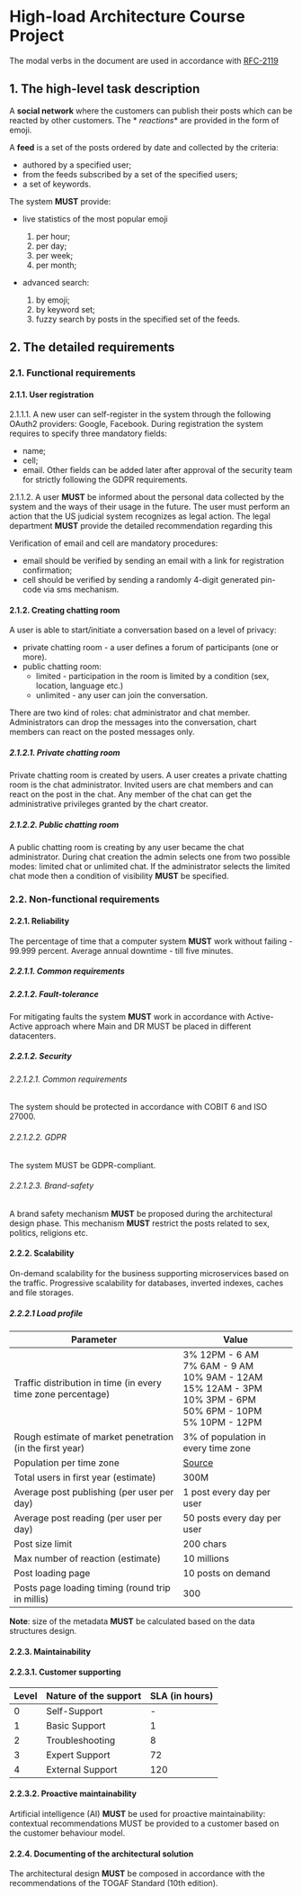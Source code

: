 # High-load Architecture Course Project

The modal verbs in the document are used in accordance with
[RFC-2119](https://datatracker.ietf.org/doc/html/rfc2119)

## 1. The high-level task description

A **social network** where the customers can publish their posts which can be reacted by other customers. The *
*reactions** are provided in the form of emoji.

A **feed** is a set of the posts ordered by date and collected by the criteria:

- authored by a specified user;
- from the feeds subscribed by a set of the specified users;
- a set of keywords.

The system **MUST** provide:

- live statistics of the most popular emoji
    1. per hour;
    2. per day;
    3. per week;
    4. per month;

- advanced search:
    1. by emoji;
    2. by keyword set;
    3. fuzzy search by posts in the specified set of the feeds.

## 2. The detailed requirements

### 2.1. Functional requirements

#### 2.1.1. User registration

2.1.1.1. A new user can self-register in the system through the following OAuth2 providers: Google, Facebook.
During registration the system requires to specify three mandatory fields:

- name;
- cell;
- email.
  Other fields can be added later after approval of the security team for strictly following the GDPR requirements.

2.1.1.2. A user **MUST** be informed about the personal data collected by the system and the ways of their usage in the
future.
The user must perform an action that the US judicial system recognizes as legal action. The legal department **MUST**
provide the detailed recommendation regarding this

Verification of email and cell are mandatory procedures:

- email should be verified by sending an email with a link for registration confirmation;
- cell should be verified by sending a randomly 4-digit generated pin-code via sms mechanism.

#### 2.1.2. Creating chatting room

A user is able to start/initiate a conversation based on a level of privacy:

- private chatting room - a user defines a forum of participants (one or more).
- public chatting room:
    - limited - participation in the room is limited by a condition (sex, location, language etc.)
    - unlimited - any user can join the conversation.

There are two kind of roles: chat administrator and chat member.
Administrators can drop the messages into the conversation, chart members can react on the posted messages only.

##### 2.1.2.1. Private chatting room

Private chatting room is created by users. A user creates a private chatting room is the chat administrator.
Invited users are chat members and can react on the post in the chat.
Any member of the chat can get the administrative privileges granted by the chart creator.

##### 2.1.2.2. Public chatting room

A public chatting room is creating by any user became the chat administrator.
During chat creation the admin selects one from two possible modes: limited chat or unlimited chat.
If the administrator selects the limited chat mode then a condition of visibility **MUST** be specified.

### 2.2. Non-functional requirements

#### 2.2.1. Reliability

The percentage of time that a computer system **MUST** work without failing - 99.999 percent.
Average annual downtime - till five minutes.

##### 2.2.1.1. Common requirements

##### 2.2.1.2. Fault-tolerance

For mitigating faults the system **MUST** work in accordance with Active-Active approach where Main and DR MUST be
placed in
different datacenters.

##### 2.2.1.2. Security

###### 2.2.1.2.1. Common requirements

The system should be protected in accordance with COBIT 6 and ISO 27000.

###### 2.2.1.2.2. GDPR

The system MUST be GDPR-compliant.

###### 2.2.1.2.3. Brand-safety

A brand safety mechanism **MUST** be proposed during the architectural design phase.
This mechanism **MUST** restrict the posts related to sex, politics, religions etc.

#### 2.2.2. Scalability

On-demand scalability for the business supporting microservices based on the traffic.
Progressive scalability for databases, inverted indexes, caches and file storages.

##### 2.2.2.1 Load profile

| Parameter                                                    | Value                                                                                                                           |
|--------------------------------------------------------------|---------------------------------------------------------------------------------------------------------------------------------|
| Traffic distribution in time (in every time zone percentage) | 3% 12PM - 6 AM  <br>7% 6AM - 9 AM <br>10% 9AM - 12AM <br>15% 12AM - 3PM <br>10% 3PM - 6PM <br>50% 6PM - 10PM <br>5% 10PM - 12PM |
| Rough estimate of market penetration (in the first year)     | 3% of population in every time zone                                                                                             | 
| Population per time zone                                     | [Source](https://distributionofthings.com/world-population-by-time-zone/)                                                       |
| Total users in first year (estimate)                         | 300M                                                                                                                            | 
| Average post publishing (per user per day)                   | 1 post every day per user                                                                                                       |
| Average post reading (per user per day)                      | 50 posts every day per user                                                                                                     |
| Post size limit                                              | 200 chars                                                                                                                       |  
| Max number of reaction (estimate)                            | 10 millions                                                                                                                     | 
| Post loading page                                            | 10 posts on demand                                                                                                              |
| Posts page loading timing (round trip in millis)             | 300                                                                                                                             |

**Note**: size of the metadata **MUST** be calculated based on the data structures design.

#### 2.2.3. Maintainability

#### 2.2.3.1. Customer supporting

| Level | Nature of the support | SLA (in hours) |
|-------|-----------------------|----------------|
| 0     | Self-Support          | -              |
| 1     | Basic Support         | 1              |
| 2     | Troubleshooting       | 8              |
| 3     | Expert Support        | 72             |
| 4     | External Support      | 120            |

#### 2.2.3.2. Proactive maintainability

Artificial intelligence (AI) **MUST** be used for proactive maintainability: contextual recommendations MUST be provided
to
a customer based on the customer behaviour model.

#### 2.2.4. Documenting of the architectural solution

The architectural design **MUST** be composed in accordance with the recommendations of the TOGAF Standard (10th
edition).



